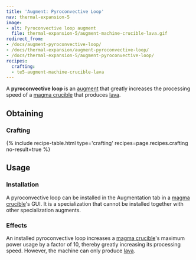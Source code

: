 ```yaml
---
title: 'Augment: Pyroconvective Loop'
nav: thermal-expansion-5
image:
- alt: Pyroconvective loop augment
  file: thermal-expansion-5/augment-machine-crucible-lava.gif
redirect_from:
- /docs/augment-pyroconvective-loop/
- /docs/thermal-expansion/augment-pyroconvective-loop/
- /docs/thermal-expansion-5/augment-pyroconvective-loop/
recipes:
  crafting:
  - te5-augment-machine-crucible-lava
---
```


A **pyroconvective loop** is an [augment](/docs/1.12/thermal-expansion-5/augments/) that greatly
increases the processing speed of a [magma crucible](/docs/1.12/thermal-expansion-5/magma-crucible/) that
produces [lava](https://minecraft.gamepedia.com/Lava).


Obtaining
---------

### Crafting
{% include recipe-table.html type='crafting' recipes=page.recipes.crafting no-result=true %}


Usage
-----

### Installation
A pyroconvective loop can be installed in the Augmentation tab in a [magma
crucible](/docs/1.12/thermal-expansion-5/magma-crucible/)'s GUI. It is a specialization that cannot be
installed together with other specialization augments.

### Effects
An installed pyroconvective loop increases a [magma
crucible](/docs/1.12/thermal-expansion-5/magma-crucible/)'s maximum power usage by a factor of 10,
thereby greatly increasing its processing speed. However, the machine can only
produce [lava](https://minecraft.gamepedia.com/Lava).
